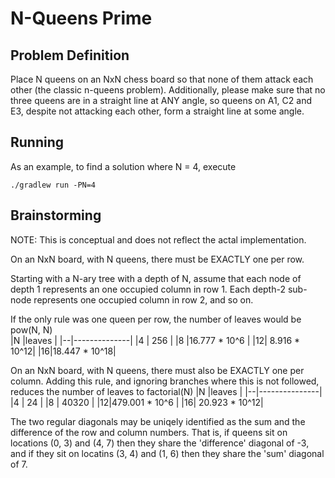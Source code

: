 # N-Queens Prime
  
## Problem Definition

Place N queens on an NxN chess board so that none of them attack each other
(the classic n-queens problem). Additionally, please make sure that no three
queens are in a straight line at ANY angle, so queens on A1, C2 and E3, despite
not attacking each other, form a straight line at some angle.

## Running

As an example, to find a solution where N = 4, execute

```
./gradlew run -PN=4
```

## Brainstorming

NOTE: This is conceptual and does not reflect the actal implementation.

On an NxN board, with N queens, there must be EXACTLY one per row.

Starting with a N-ary tree with a depth of N, assume that each node of depth 1
represents an one occupied column in row 1.  Each depth-2 sub-node represents
one occupied column in row 2, and so on.

If the only rule was one queen per row, the number of leaves would be pow(N, N)  
|N |leaves        |
|--|--------------|
|4 |   256        |
|8 |16.777 * 10^6 |
|12| 8.916 * 10^12|
|16|18.447 * 10^18|

On an NxN board, with N queens, there must also be EXACTLY one per column.
Adding this rule, and ignoring branches where this is not followed, reduces
the number of leaves to factorial(N)
|N |leaves         |
|--|---------------|
|4 |     24        |
|8 |  40320        |
|12|479.001 * 10^6 |
|16| 20.923 * 10^12|

The two regular diagonals may be uniqely identified as the sum and the
difference of the row and column numbers.  That is, if queens sit on locations
(0, 3) and (4, 7) then they share the 'difference' diagonal of -3, and if they
sit on locatins (3, 4) and (1, 6) then they share the 'sum' diagonal of 7.

